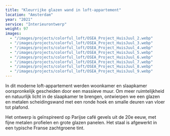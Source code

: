 ```yaml
---
title: "Kleurrijke glazen wand in loft-appartement"
location: "Amsterdam"
year: "2021"
service: "Interieurontwerp"
weight: 97
images:
  - "/images/projects/colorful_loft/OSEA_Project_HuisJuul_2.webp"
  - "/images/projects/colorful_loft/OSEA_Project_HuisJuul_3.webp"
  - "/images/projects/colorful_loft/OSEA_Project_HuisJuul_4.webp"
  - "/images/projects/colorful_loft/OSEA_Project_HuisJuul_5.webp"
  - "/images/projects/colorful_loft/OSEA_Project_HuisJuul_6.webp"
  - "/images/projects/colorful_loft/OSEA_Project_HuisJuul_7.webp"
  - "/images/projects/colorful_loft/OSEA_Project_HuisJuul_8.webp"
  - "/images/projects/colorful_loft/OSEA_Project_HuisJuul_9.webp"
---
```


In dit moderne loft-appartement werden woonkamer en slaapkamer oorspronkelijk gescheiden door een massieve muur. Om meer ruimtelijkheid en natuurlijk licht in de slaapkamer te brengen, ontwierpen we een glazen en metalen scheidingswand met een ronde hoek en smalle deuren van vloer tot plafond.

Het ontwerp is geïnspireerd op Parijse café gevels uit de 20e eeuw, met fijne metalen profielen en grote glazen panelen. Het staal is afgewerkt in een typische Franse zachtgroene tint.
